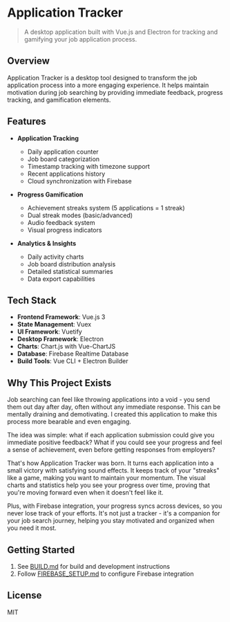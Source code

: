 # Application Tracker

> A desktop application built with Vue.js and Electron for tracking and gamifying your job application process.

## Overview

Application Tracker is a desktop tool designed to transform the job application process into a more engaging experience. It helps maintain motivation during job searching by providing immediate feedback, progress tracking, and gamification elements.

## Features

- **Application Tracking**
  - Daily application counter
  - Job board categorization
  - Timestamp tracking with timezone support
  - Recent applications history
  - Cloud synchronization with Firebase

- **Progress Gamification**
  - Achievement streaks system (5 applications = 1 streak)
  - Dual streak modes (basic/advanced)
  - Audio feedback system
  - Visual progress indicators

- **Analytics & Insights**
  - Daily activity charts
  - Job board distribution analysis
  - Detailed statistical summaries
  - Data export capabilities

## Tech Stack

- **Frontend Framework**: Vue.js 3
- **State Management**: Vuex
- **UI Framework**: Vuetify
- **Desktop Framework**: Electron
- **Charts**: Chart.js with Vue-ChartJS
- **Database**: Firebase Realtime Database
- **Build Tools**: Vue CLI + Electron Builder

## Why This Project Exists

Job searching can feel like throwing applications into a void - you send them out day after day, often without any immediate response. This can be mentally draining and demotivating. I created this application to make this process more bearable and even engaging.

The idea was simple: what if each application submission could give you immediate positive feedback? What if you could see your progress and feel a sense of achievement, even before getting responses from employers?

That's how Application Tracker was born. It turns each application into a small victory with satisfying sound effects. It keeps track of your "streaks" like a game, making you want to maintain your momentum. The visual charts and statistics help you see your progress over time, proving that you're moving forward even when it doesn't feel like it.

Plus, with Firebase integration, your progress syncs across devices, so you never lose track of your efforts. It's not just a tracker - it's a companion for your job search journey, helping you stay motivated and organized when you need it most.

## Getting Started

1. See [BUILD.md](src/docs/BUILD.md) for build and development instructions
2. Follow [FIREBASE_SETUP.md](src/docs/FIREBASE_SETUP.md) to configure Firebase integration

## License
MIT
